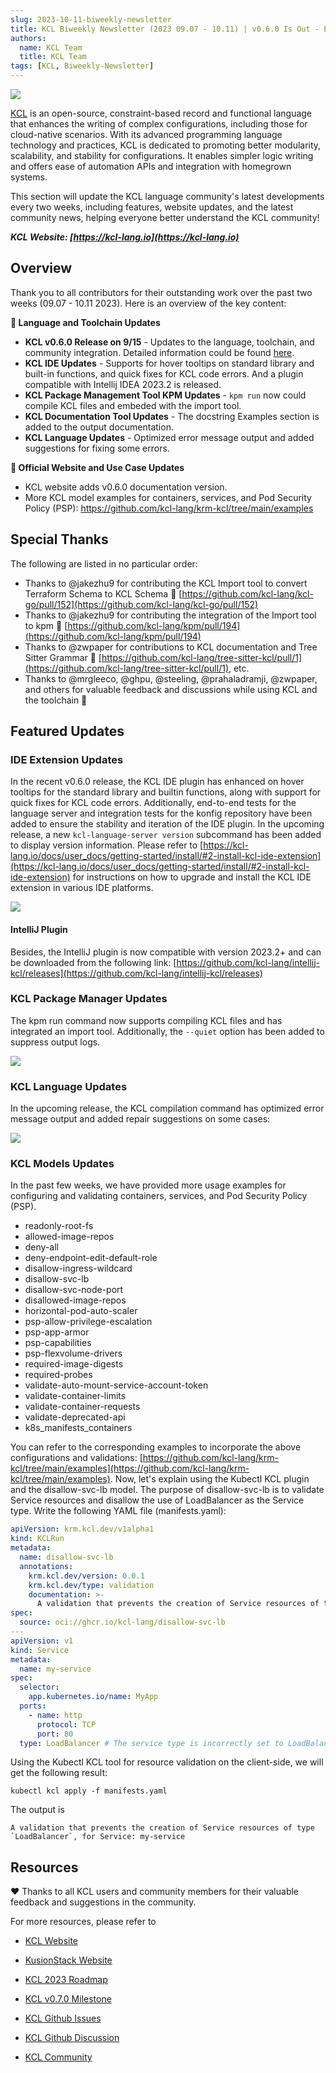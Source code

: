 ```yaml
---
slug: 2023-10-11-biweekly-newsletter
title: KCL Biweekly Newsletter (2023 09.07 - 10.11) | v0.6.0 Is Out - Enhancement on IDE Extensions and Package Management!
authors:
  name: KCL Team
  title: KCL Team
tags: [KCL, Biweekly-Newsletter]
---
```


![](/img/biweekly-newsletter.png)

[KCL](https://github.com/kcl-lang) is an open-source, constraint-based record and functional language that enhances the writing of complex configurations, including those for cloud-native scenarios. With its advanced programming language technology and practices, KCL is dedicated to promoting better modularity, scalability, and stability for configurations. It enables simpler logic writing and offers ease of automation APIs and integration with homegrown systems.

This section will update the KCL language community's latest developments every two weeks, including features, website updates, and the latest community news, helping everyone better understand the KCL community!

***KCL Website: [https://kcl-lang.io](https://kcl-lang.io)***

## Overview

Thank you to all contributors for their outstanding work over the past two weeks (09.07 - 10.11 2023). Here is an overview of the key content:

**🔧 Language and Toolchain Updates**

- **KCL v0.6.0 Release on 9/15** - Updates to the language, toolchain, and community integration. Detailed information could be found [here](/blog/2023-09-15-kcl-0.6.0-release/index.md).
- **KCL IDE Updates** - Supports for hover tooltips on standard library and built-in functions, and quick fixes for KCL code errors. And a plugin compatible with Intellij IDEA 2023.2 is released.
- **KCL Package Management Tool KPM Updates** - `kpm run` now could compile KCL files and embeded with the import tool.
- **KCL Documentation Tool Updates** - The docstring Examples section is added to the output documentation.
- **KCL Language Updates** - Optimized error message output and added suggestions for fixing some errors.

**📰 Official Website and Use Case Updates**

- KCL website adds v0.6.0 documentation version.
- More KCL model examples for containers, services, and Pod Security Policy (PSP): https://github.com/kcl-lang/krm-kcl/tree/main/examples

## Special Thanks

The following are listed in no particular order:

+ Thanks to @jakezhu9 for contributing the KCL Import tool to convert Terraform Schema to KCL Schema 🙌 [https://github.com/kcl-lang/kcl-go/pull/152](https://github.com/kcl-lang/kcl-go/pull/152)
+ Thanks to @jakezhu9 for contributing the integration of the Import tool to kpm 🙌 [https://github.com/kcl-lang/kpm/pull/194](https://github.com/kcl-lang/kpm/pull/194)
+ Thanks to @zwpaper for contributions to KCL documentation and Tree Sitter Grammar 🙌 [https://github.com/kcl-lang/tree-sitter-kcl/pull/1](https://github.com/kcl-lang/tree-sitter-kcl/pull/1), etc.
+ Thanks to @mrgleeco, @ghpu, @steeling, @prahaladramji, @zwpaper, and others for valuable feedback and discussions while using KCL and the toolchain 🙌

## Featured Updates

### IDE Extension Updates

In the recent v0.6.0 release, the KCL IDE plugin has enhanced on hover tooltips for the standard library and builtin functions, along with support for quick fixes for KCL code errors. Additionally, end-to-end tests for the language server and integration tests for the konfig repository have been added to ensure the stability and iteration of the IDE plugin. In the upcoming release, a new `kcl-language-server version` subcommand has been added to display version information. Please refer to [https://kcl-lang.io/docs/user_docs/getting-started/install/#2-install-kcl-ide-extension](https://kcl-lang.io/docs/user_docs/getting-started/install/#2-install-kcl-ide-extension) for instructions on how to upgrade and install the KCL IDE extension in various IDE platforms.

![](/img/docs/tools/Ide/vs-code/hover-built-in.png)

#### IntelliJ Plugin

Besides, the IntelliJ plugin is now compatible with version 2023.2+ and can be downloaded from the following link: [https://github.com/kcl-lang/intellij-kcl/releases](https://github.com/kcl-lang/intellij-kcl/releases)


### KCL Package Manager Updates

The kpm run command now supports compiling KCL files and has integrated an import tool. Additionally, the `--quiet` option has been added to suppress output logs.

![](/img/docs/tools/kpm/kpm-run-file.png)

### KCL Language Updates

In the upcoming release, the KCL compilation command has optimized error message output and added repair suggestions on some cases:

![](/img/blog/2023-10-11-kcl-biweekly-newsletter/error-suggestion.png)

### KCL Models Updates

In the past few weeks, we have provided more usage examples for configuring and validating containers, services, and Pod Security Policy (PSP). 

+ readonly-root-fs
+ allowed-image-repos
+ deny-all
+ deny-endpoint-edit-default-role
+ disallow-ingress-wildcard
+ disallow-svc-lb
+ disallow-svc-node-port
+ disallowed-image-repos
+ horizontal-pod-auto-scaler
+ psp-allow-privilege-escalation
+ psp-app-armor
+ psp-capabilities
+ psp-flexvolume-drivers
+ required-image-digests
+ required-probes
+ validate-auto-mount-service-account-token
+ validate-container-limits
+ validate-container-requests
+ validate-deprecated-api
+ k8s_manifests_containers

You can refer to the corresponding examples to incorporate the above configurations and validations: [https://github.com/kcl-lang/krm-kcl/tree/main/examples](https://github.com/kcl-lang/krm-kcl/tree/main/examples). Now, let's explain using the Kubectl KCL plugin and the disallow-svc-lb model. The purpose of disallow-svc-lb is to validate Service resources and disallow the use of LoadBalancer as the Service type. Write the following YAML file (manifests.yaml): 

  ```yaml
  apiVersion: krm.kcl.dev/v1alpha1
  kind: KCLRun
  metadata:
    name: disallow-svc-lb
    annotations: 
      krm.kcl.dev/version: 0.0.1
      krm.kcl.dev/type: validation
      documentation: >-
        A validation that prevents the creation of Service resources of type `LoadBalancer`
  spec:
    source: oci://ghcr.io/kcl-lang/disallow-svc-lb
  ---
  apiVersion: v1
  kind: Service
  metadata:
    name: my-service
  spec:
    selector:
      app.kubernetes.io/name: MyApp
    ports:
      - name: http
        protocol: TCP
        port: 80
    type: LoadBalancer # The service type is incorrectly set to LoadBalancer.
  ```
Using the Kubectl KCL tool for resource validation on the client-side, we will get the following result:

```shell
kubectl kcl apply -f manifests.yaml
```

The output is

```
A validation that prevents the creation of Service resources of type `LoadBalancer`, for Service: my-service
```

## Resources

❤️ Thanks to all KCL users and community members for their valuable feedback and suggestions in the community.

For more resources, please refer to

- [KCL Website](https://kcl-lang.io/)
- [KusionStack Website](https://kusionstack.io/)

- [KCL 2023 Roadmap](https://kcl-lang.io/docs/community/release-policy/roadmap)
- [KCL v0.7.0 Milestone](https://github.com/kcl-lang/kcl/milestone/7)
- [KCL Github Issues](https://github.com/kcl-lang/kcl/issues)
- [KCL Github Discussion](https://github.com/orgs/kcl-lang/discussions)
- [KCL Community](https://github.com/kcl-lang/community)
